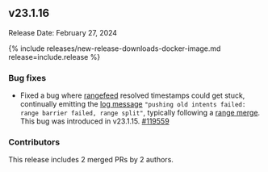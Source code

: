 ## v23.1.16

Release Date: February 27, 2024

{% include releases/new-release-downloads-docker-image.md release=include.release %}

<h3 id="v23-1-16-bug-fixes">Bug fixes</h3>

- Fixed a bug where [rangefeed](https://www.cockroachlabs.com/docs/v23.1/use-changefeeds#enable-rangefeeds) resolved timestamps could get stuck, continually emitting the [log message](https://www.cockroachlabs.com/docs/v23.1/logging) `"pushing old intents failed: range barrier failed, range split"`, typically following a [range merge](https://www.cockroachlabs.com/docs/v23.1/architecture/distribution-layer#range-merges). This bug was introduced in v23.1.15. [#119559][#119559]

<h3 id="v23-1-16-contributors">Contributors</h3>

This release includes 2 merged PRs by 2 authors.

</div>

[#119559]: https://github.com/cockroachdb/cockroach/pull/119559
